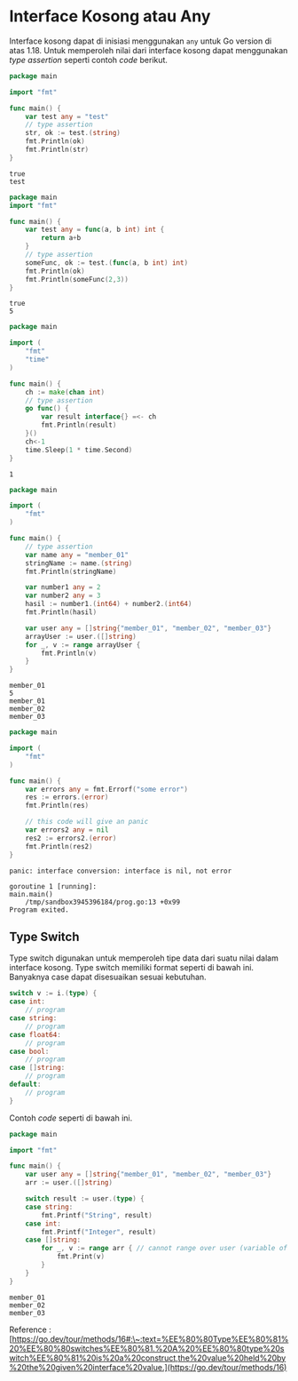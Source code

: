 # Interface Kosong atau Any

Interface kosong dapat di inisiasi menggunakan `any` untuk Go version di atas 1.18. Untuk memperoleh nilai dari interface kosong dapat menggunakan _type assertion_ seperti contoh _code_ berikut.

```go
package main

import "fmt"

func main() {
    var test any = "test"
    // type assertion
	str, ok := test.(string)
	fmt.Println(ok)
	fmt.Println(str)
}
```

```
true
test
```

```go
package main
import "fmt"

func main() {
	var test any = func(a, b int) int {
		return a+b
	} 
	// type assertion
	someFunc, ok := test.(func(a, b int) int)
	fmt.Println(ok)
	fmt.Println(someFunc(2,3))
}
```

```
true
5
```

```go
package main

import (
	"fmt"
	"time"
)

func main() {
	ch := make(chan int)
	// type assertion
	go func() {
		var result interface{} =<- ch
		fmt.Println(result)
	}()
	ch<-1
	time.Sleep(1 * time.Second)
}
```

```
1
```

```go
package main

import (
	"fmt"
)

func main() {
    // type assertion
    var name any = "member_01"
    stringName := name.(string)
    fmt.Println(stringName)

    var number1 any = 2
    var number2 any = 3
    hasil := number1.(int64) + number2.(int64)
    fmt.Println(hasil)

    var user any = []string{"member_01", "member_02", "member_03"}
    arrayUser := user.([]string)
    for _, v := range arrayUser {
        fmt.Println(v)
    }
}
```

```
member_01
5
member_01
member_02
member_03
```

```go
package main

import (
	"fmt"
)

func main() {
	var errors any = fmt.Errorf("some error")
	res := errors.(error)
	fmt.Println(res)

	// this code will give an panic
	var errors2 any = nil
	res2 := errors2.(error)
	fmt.Println(res2)
}
```

```
panic: interface conversion: interface is nil, not error

goroutine 1 [running]:
main.main()
	/tmp/sandbox3945396184/prog.go:13 +0x99
Program exited.
```

## Type Switch

Type switch digunakan untuk memperoleh tipe data dari suatu nilai dalam interface kosong. Type switch memiliki format seperti di bawah ini. Banyaknya case dapat disesuaikan sesuai kebutuhan.

```go
switch v := i.(type) {
case int:
    // program
case string:
    // program
case float64:
    // program
case bool:
    // program
case []string:
    // program
default:
    // program
}
```

Contoh _code_ seperti di bawah ini.

```go
package main

import "fmt"

func main() {
    var user any = []string{"member_01", "member_02", "member_03"}
    arr := user.([]string)

    switch result := user.(type) {
    case string:
        fmt.Printf("String", result)
    case int:
        fmt.Printf("Integer", result)
    case []string:
        for _, v := range arr { // cannot range over user (variable of type any)
            fmt.Print(v)
        }
    }
}
```

```
member_01
member_02
member_03
```

Reference : [https://go.dev/tour/methods/16#:\~:text=%EE%80%80Type%EE%80%81%20%EE%80%80switches%EE%80%81.%20A%20%EE%80%80type%20switch%EE%80%81%20is%20a%20construct,the%20value%20held%20by%20the%20given%20interface%20value.](https://go.dev/tour/methods/16)
